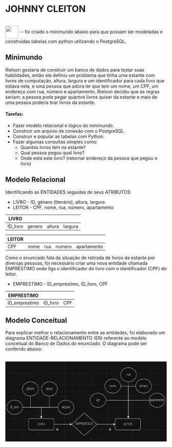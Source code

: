 # JOHNNY CLEITON

<div>
  <div style="display: inline_block"><br>
    <img align="center" height="40" width="40" src="https://cdn.jsdelivr.net/gh/devicons/devicon/icons/postgresql/postgresql-plain.svg" /> -- foi criado o minimundo abaixo para que possam ser modeladas e construídas tabelas com python utilizando o PostgreSQL.
  </div>
</div>



## Minimundo

Rielson gostaria de construir um banco de dados para testar suas habilidades, então ele definiu um problema que tinha uma estante com livros de computação, altura, largura e um identificador para cada livro que estava nela, e uma pessoa que adora ler que tem um nome, um CPF, um endereço com rua, número e apartamento. Rielson decidiu que as regras seriam: a pessoa pode pegar quantos livros quiser da estante e mais de uma pessoa poderia tirar livros da estante.

#### Tarefas:

- Fazer modelo relacional e lógico do minimundo.
- Construir um arquivo de conexão com o PostgreSQL.
- Construir e popular as tabelas com Python.
- Fazer algumas consultas simples como:
    - Quantos livros tem na estante?
    - Qual pessoa pegou qual livro?
    - Onde está este livro? (retornar endereço da pessoa que pegou o livro)

## Modelo Relacional

Identificando as ENTIDADES seguidas de seus ATRIBUTOS:

- LIVRO - ID, gênero (literário), altura, largura
- LEITOR - CPF, nome, rua, número, apartamento

|  LIVRO   |          |          |          |  
| -------- | -------- | -------- | -------- | 
| ID_livro | genero   | altura   | largura  |          

|  LEITOR  |          |          |          |              | 
| -------- | -------- | -------- | -------- | ------------ | 
|   CPF    |   nome   |   rua    |  numero  | apartamento  | 

Como o enunciado fala da situação de retirada de livros da estante por diversas pessoas, foi necessário criar uma nova entidade chamada EMPRÉSTIMO onde liga o identificador do livro com o identificador (CPF) do leitor.

- EMPRESTIMO - ID_empréstimo, ID_livro, CPF

| EMPRESTIMO     |          |          |     
| -------------- | -------- | -------- | 
| ID_emprestimo  | ID_livro |   CPF    |

## Modelo Conceitual

Para explicar melhor o relacionamento entre as entidades, foi elaborado um diagrama ENTIDADE-RELACIONAMENTO (ER) referente ao modelo conceitual do Banco de Dados do enunciado. O diagrama pode ser conferido abaixo:

<div>
  <div style="display: inline_block"><br>
    <img align="left" height="250" alt="coding-time" src="assets/modelo-conceitual.png">
 </div>
</div>



